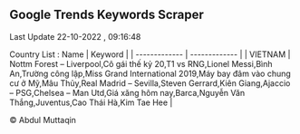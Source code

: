 

## Google Trends Keywords Scraper 
 
Last Update 22-10-2022 , 09:16:48

Country List :
 Name  | Keyword |
| ------------- | ------------- |
| VIETNAM | Nottm Forest – Liverpool,Cô gái thế kỷ 20,T1 vs RNG,Lionel Messi,Bình An,Trường công lập,Miss Grand International 2019,Máy bay đâm vào chung cư ở Mỹ,Mâu Thủy,Real Madrid – Sevilla,Steven Gerrard,Kiên Giang,Ajaccio – PSG,Chelsea – Man Utd,Giá xăng hôm nay,Barca,Nguyễn Văn Thắng,Juventus,Cao Thái Hà,Kim Tae Hee |



© Abdul Muttaqin 
